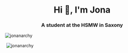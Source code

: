 <h1 align="center">Hi 👋, I'm Jona</h1>
<h3 align="center">A student at the HSMW in Saxony</h3>

<p align="left"> <img src="https://komarev.com/ghpvc/?username=jonanarchy&label=Profile%20views&color=0e75b6&style=flat" alt="jonanarchy" /> </p>


<p>&nbsp;<img align="center" src="https://github-readme-stats.vercel.app/api?username=jonanarchy&show_icons=true&locale=en" alt="jonanarchy" /></p>
